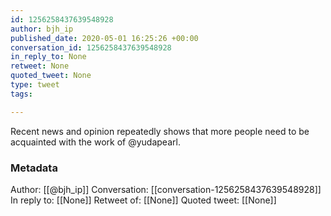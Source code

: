 ```yaml
---
id: 1256258437639548928
author: bjh_ip
published_date: 2020-05-01 16:25:26 +00:00
conversation_id: 1256258437639548928
in_reply_to: None
retweet: None
quoted_tweet: None
type: tweet
tags:

---
```


Recent news and opinion repeatedly shows that more people need to be acquainted with the work of @yudapearl.

### Metadata

Author: [[@bjh_ip]]
Conversation: [[conversation-1256258437639548928]]
In reply to: [[None]]
Retweet of: [[None]]
Quoted tweet: [[None]]

